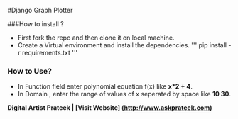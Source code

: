 #Django Graph Plotter

###How to install ?

* First fork the repo and then clone it on local machine.
* Create a Virtual environment and install the dependencies.
'''
pip install -r requirements.txt
'''

### How to Use?

* In Function field enter polynomial equation f(x) like **x*2 + 4**.
* In Domain , enter the range of values of x seperated by space like **10 30**.


**Digital Artist Prateek | [Visit Website] (http://www.askprateek.com)** 



